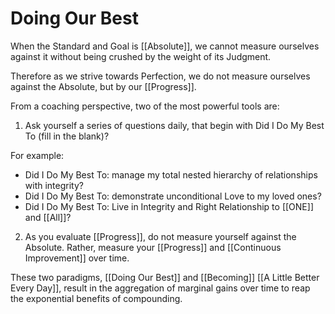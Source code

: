 # Doing Our Best
When the Standard and Goal is [[Absolute]], we cannot measure ourselves against it without being crushed by the weight of its Judgment. 

Therefore as we strive towards Perfection, we do not measure ourselves against the Absolute, but by our [[Progress]]. 

From a coaching perspective, two of the most powerful tools are: 

1. Ask yourself a series of questions daily, that begin with Did I Do My Best To (fill in the blank)? 

For example: 
- Did I Do My Best To: manage my total nested hierarchy of relationships with integrity?  
- Did I Do My Best To: demonstrate unconditional Love to my loved ones?  
- Did I Do My Best To: Live in Integrity and Right Relationship to [[ONE]] and [[All]]?  

2. As you evaluate [[Progress]], do not measure yourself against the Absolute. Rather, measure your [[Progress]] and [[Continuous Improvement]] over time. 

These two paradigms, [[Doing Our Best]] and [[Becoming]] [[A Little Better Every Day]], result in the aggregation of marginal gains over time to reap the exponential benefits of compounding. 
